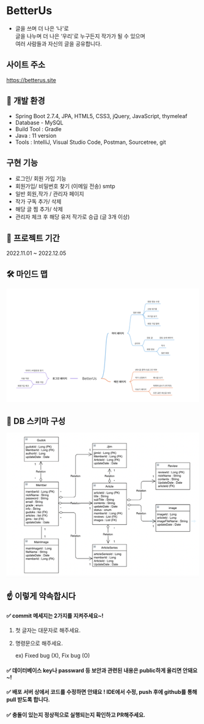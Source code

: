 # BetterUs

- 글을 쓰며 더 나은 ‘나'로  
  글을 나누며 더 나은 ‘우리'로 누구든지 작가가 될 수 있으며  
  여러 사람들과 자신의 글을 공유합니다.

## 사이트 주소

https://betterus.site

## 📍 개발 환경

- Spring Boot 2.7.4, JPA, HTML5, CSS3, jQuery, JavaScript, thymeleaf
- Database - MySQL
- Build Tool : Gradle
- Java : 11 version
- Tools : IntelliJ, Visual Studio Code, Postman, Sourcetree, git

## 구현 기능

- 로그인/ 회원 가입 기능
- 회원가입/ 비밀번호 찾기 (이메일 전송) smtp
- 일반 회원,작가 / 관리자 페이지
- 작가 구독 추가/ 삭제
- 해당 글 찜 추가/ 삭제
- 관리자 체크 후 해당 유저 작가로 승급 (글 3개 이상)

## 📆 프로젝트 기간

2022.11.01 ~ 2022.12.05

## 🛠 마인드 맵

![마인드 맵](/image/1.png)

## 💾 DB 스키마 구성

![마인드 맵](/image/3.png)

## ☝ 이렇게 약속합시다

#### ✅ commit 메세지는 2가지를 지켜주세요~!

1. 첫 글자는 대문자로 해주세요.

2. 명령문으로 해주세요.

   ex) Fixed bug (X), Fix bug (O)

#### ✅ 데이터베이스 key나 passward 등 보안과 관련된 내용은 public하게 올리면 안돼요~!

#### ✅ 배포 서버 상에서 코드를 수정하면 안돼요 ! IDE에서 수정, push 후에 github를 통해 pull 받도록 합니다.

#### ✅ 충돌이 있는지 정상적으로 실행되는지 확인하고 PR해주세요.
